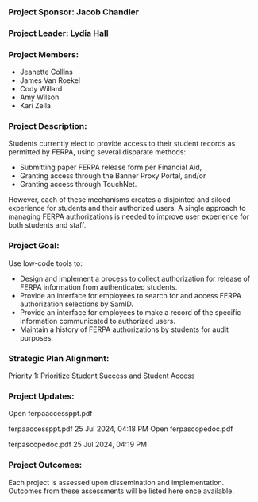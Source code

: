 ### Project Sponsor: Jacob Chandler
### Project Leader: Lydia Hall

### Project Members:
- Jeanette Collins
- James Van Roekel
- Cody Willard
- Amy Wilson
- Kari Zella

### Project Description:
Students currently elect to provide access to their student records as permitted by FERPA, using several disparate methods:  
- Submitting paper FERPA release form per Financial Aid, 
- Granting access through the Banner Proxy Portal, and/or 
- Granting access through TouchNet. 

However, each of these mechanisms creates a disjointed and siloed experience for students and their authorized users. A single approach to managing FERPA authorizations is needed to improve user experience for both students and staff. 

### Project Goal: 
Use low-code tools to: 
- Design and implement a process to collect authorization for release of FERPA information from authenticated students. 
- Provide an interface for employees to search for and access FERPA authorization selections by SamID. 
- Provide an interface for employees to make a record of the specific information communicated to authorized users. 
- Maintain a history of FERPA authorizations by students for audit purposes. 

### Strategic Plan Alignment:
Priority 1: Prioritize Student Success and Student Access

### Project Updates:

Open ferpaaccessppt.pdf

ferpaaccessppt.pdf
25 Jul 2024, 04:18 PM
Open ferpascopedoc.pdf

ferpascopedoc.pdf
25 Jul 2024, 04:19 PM
 
### Project Outcomes:
Each project is assessed upon dissemination and implementation.  Outcomes from these assessments will be listed here once available.
